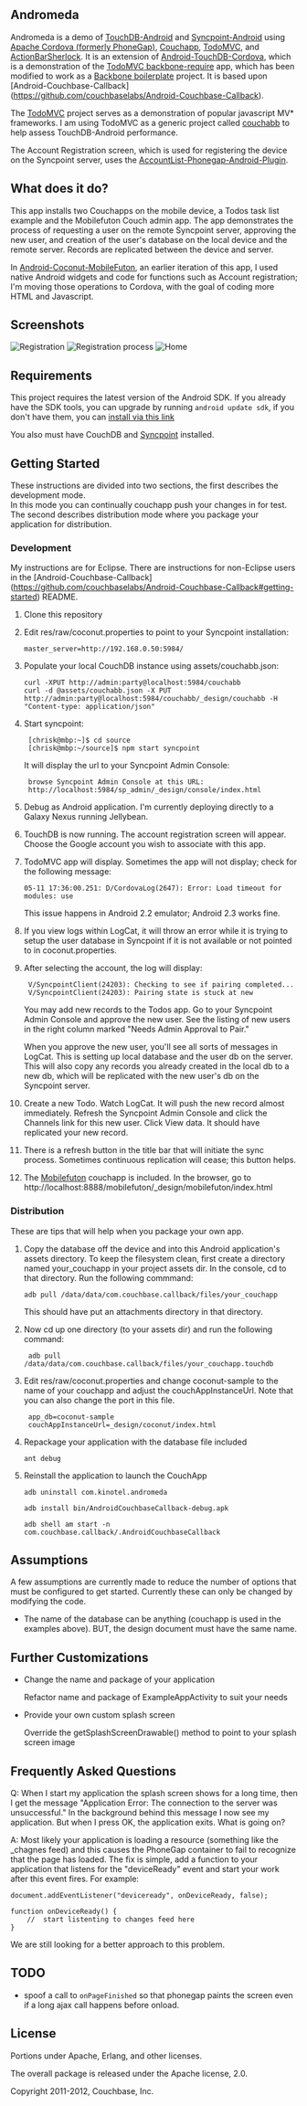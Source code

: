 ## Andromeda

Andromeda is a demo of [TouchDB-Android](https://github.com/couchbaselabs/TouchDB-Android) and [Syncpoint-Android](https://github.com/couchbaselabs/Syncpoint-Android) using <a href="http://incubator.apache.org/projects/callback.html">Apache Cordova (formerly PhoneGap)</a>, [Couchapp](http://couchapp.org), [TodoMVC](https://github.com/addyosmani/todomvc), and [ActionBarSherlock](http://actionbarsherlock.com/). It is an extension of [Android-TouchDB-Cordova](https://github.com/chrisekelley/Android-TouchDB-Cordova#android-couchbase-callback), which is a demonstration of the [TodoMVC backbone-require](https://github.com/addyosmani/todomvc/tree/master/dependency-examples/backbone_require) 
app, which has been modified to work as a [Backbone boilerplate](https://github.com/tbranyen/backbone-boilerplate) project. 
It is based upon [Android-Couchbase-Callback] (https://github.com/couchbaselabs/Android-Couchbase-Callback).

The [TodoMVC](https://github.com/addyosmani/todomvc) project serves as a demonstration of popular javascript MV* frameworks. 
I am using TodoMVC as a generic project called [couchabb](https://github.com/chrisekelley/couchabb) to help assess TouchDB-Android performance. 

The Account Registration screen, which is used for registering the device on the Syncpoint server, uses the [AccountList-Phonegap-Android-Plugin](https://github.com/seltzlab/AccountList-Phonegap-Android-Plugin).

## What does it do?

This app installs two Couchapps on the mobile device, a Todos task list example and the Mobilefuton Couch admin app. The app demonstrates the process of requesting a user on the remote Syncpoint server, approving the new user, and creation of the user's database on the local device and the remote server. Records are replicated between the device and server.

In [Android-Coconut-MobileFuton](https://github.com/chrisekelley/Android-Coconut-MobileFuton), an earlier iteration of this app, I used native Android widgets and code for functions such as Account registration; I'm moving those operations to Cordova, with the goal of coding more HTML and Javascript.

## Screenshots

![Registration](docs/register_50.png) 
![Registration process](docs/register2_50.png) 
![Home](docs/home_50.png) 

## Requirements

This project requires the latest version of the Android SDK. If you already have the SDK tools, 
you can upgrade by running `android update sdk`, if you don't have them, you can 
[install via this link](http://developer.android.com/sdk/installing.html)

You also must have CouchDB and [Syncpoint](http://www.couchbase.com/wiki/display/couchbase/Mobile+Syncpoint) installed.

## Getting Started

These instructions are divided into two sections, the first describes the development mode.  
In this mode you can continually couchapp push your changes in for test.  The second describes distribution mode where you package your application for distribution.

### Development

My instructions are for Eclipse. There are instructions for non-Eclipse users in the  [Android-Couchbase-Callback] (https://github.com/couchbaselabs/Android-Couchbase-Callback#getting-started) README.

1.  Clone this repository
2.  Edit res/raw/coconut.properties to point to your Syncpoint installation:

        master_server=http://192.168.0.50:5984/

3.  Populate your local CouchDB instance using assets/couchabb.json:

        curl -XPUT http://admin:party@localhost:5984/couchabb
        curl -d @assets/couchabb.json -X PUT http://admin:party@localhost:5984/couchabb/_design/couchabb -H "Content-type: application/json"

4. Start syncpoint:

        [chrisk@mbp:~]$ cd source                                                                                         
        [chrisk@mbp:~/source]$ npm start syncpoint

    It will display the url to your Syncpoint Admin Console:

        browse Syncpoint Admin Console at this URL:
        http://localhost:5984/sp_admin/_design/console/index.html

5.  Debug as Android application. I'm currently deploying directly to a Galaxy Nexus running Jellybean.
6.  TouchDB is now running. The account registration screen will appear. Choose the Google account you wish to associate with this app. 
7.  TodoMVC app will display. Sometimes the app will not display; check for the following message:

        05-11 17:36:00.251: D/CordovaLog(2647): Error: Load timeout for modules: use 

    This issue happens in Android 2.2 emulator; Android 2.3 works fine. 

8. If you view logs within LogCat, it will throw an error while it is trying to setup the user database in Syncpoint if it is not available or not pointed to in coconut.properties. 
9. After selecting the account, the log will display:

        V/SyncpointClient(24203): Checking to see if pairing completed...
        V/SyncpointClient(24203): Pairing state is stuck at new

	You may add new records to the Todos app. Go to your Syncpoint Admin Console and approve the new user. See the listing of new users in the right column marked "Needs Admin Approval to Pair."

	When you approve the new user, you'll see all sorts of messages in LogCat. This is setting up local database and the user db on the server. This will also copy any records you already created in the local db to a new db, which will be replicated with the new user's db on the Syncpoint server.

10. Create a new Todo. Watch LogCat. It will push the new record almost immediately. Refresh the Syncpoint Admin Console and click the Channels link for this new user. Click View data. It should have replicated your new record.  

11. There is a refresh button in the title bar that will initiate the sync process. Sometimes continuous replication will cease; this button helps. 

12. The [Mobilefuton](https://github.com/daleharvey/mobilefuton) couchapp is included. In the browser, go to http://localhost:8888/mobilefuton/_design/mobilefuton/index.html


### Distribution

These are tips that will help when you package your own app.

1.  Copy the database off the device and into this Android application's assets directory. To keep the filesystem clean, first create a directory named your_couchapp in your project assets dir. In the console, cd to that directory. Run the following commmand:

	    adb pull /data/data/com.couchbase.callback/files/your_couchapp
	
    This should have put an attachments directory in that directory. 

2. Now cd up one directory (to your assets dir) and run the following command:
	
	    adb pull /data/data/com.couchbase.callback/files/your_couchapp.touchdb
    
3. Edit res/raw/coconut.properties and change coconut-sample to the name of your couchapp and adjust the couchAppInstanceUrl. Note that you can also change the port in this file.

        app_db=coconut-sample
        couchAppInstanceUrl=_design/coconut/index.html    
	
3.  Repackage your application with the database file included

        ant debug

4.  Reinstall the application to launch the CouchApp

        adb uninstall com.kinotel.andromeda

        adb install bin/AndroidCouchbaseCallback-debug.apk

        adb shell am start -n com.couchbase.callback/.AndroidCouchbaseCallback


## Assumptions

A few assumptions are currently made to reduce the number of options that must be configured to get started.  Currently these can only be changed by modifying the code.

-  The name of the database can be anything (couchapp is used in the examples above).  BUT, the design document must have the same name.
    
## Further Customizations

*  Change the name and package of your application

    Refactor name and package of ExampleAppActivity to suit your needs

*  Provide your own custom splash screen

    Override the getSplashScreenDrawable() method to point to your splash screen image

## Frequently Asked Questions

Q: When I start my application the splash screen shows for a long time, then I get the message "Application Error: The connection to the server was unsuccessful."  In the background behind this message I now see my application.  But when I press OK, the application exits.  What is going on?

A: Most likely your application is loading a resource (something like the _chagnes feed) and this causes the PhoneGap container to fail to recognize that the page has loaded.  The fix is simple, add a function to your application that listens for the "deviceReady" event and start your work after this event fires.  For example:

    document.addEventListener("deviceready", onDeviceReady, false);
    
    function onDeviceReady() {
        //  start listenting to changes feed here
    }

We are still looking for a better approach to this problem.

## TODO

* spoof a call to `onPageFinished` so that phonegap paints the screen even if a long ajax call happens before onload.

## License

Portions under Apache, Erlang, and other licenses.

The overall package is released under the Apache license, 2.0.

Copyright 2011-2012, Couchbase, Inc.